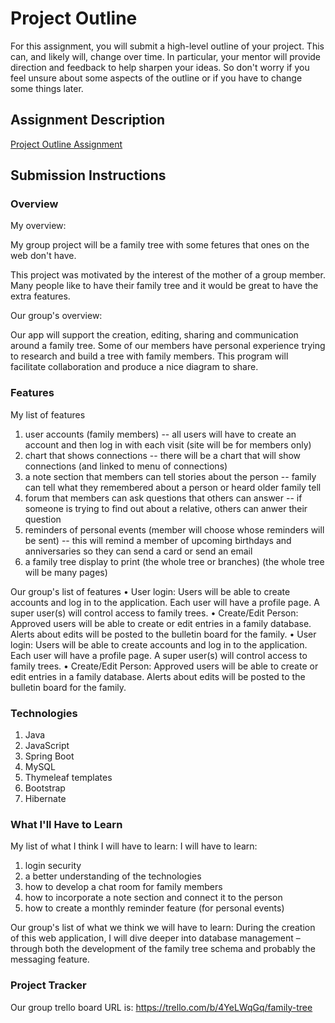 # Project Outline
For this assignment, you will submit a high-level outline of your project. This can, and likely will, change over time. In particular, your mentor will provide direction and feedback to help sharpen your ideas. So don't worry if you feel unsure about some aspects of the outline or if you have to change some things later.

## Assignment Description
[Project Outline Assignment](https://education.launchcode.org/liftoff/modules/assignments/project-outline)

## Submission Instructions

### Overview
My overview:

My group project will be a family tree with some fetures that ones on the web don't have.

This project was motivated by the interest of the mother of a group member.  Many people like to have their family tree and it would be great to have the extra features.

Our group's overview:

Our app will support the creation, editing, sharing and communication around a family tree. Some of our members have personal experience trying to research and build a tree with family members. This program will facilitate collaboration and produce a nice diagram to share.

### Features
My list of features
1. user accounts (family members) -- all users will have to create an account and then log in with each visit (site will be for members only)
2. chart that shows connections -- there will be a chart that will show connections (and linked to menu of connections)
3. a note section that members can tell stories about the person -- family can tell what they remembered about a person or heard older family tell
4. forum that members can ask questions that others can answer -- if someone is trying to find out about a relative, others can anwer their question
5. reminders of personal events (member will choose whose reminders will be sent) -- this will remind a member of upcoming birthdays and anniversaries so they can send a card or send an email
6. a family tree display to print (the whole tree or branches) (the whole tree will be many pages)

Our group's list of features
•	User login: Users will be able to create accounts and log in to the application. Each user will have a profile page. A super user(s) will control access to family trees.
•	Create/Edit Person: Approved users will be able to create or edit entries in a family database. Alerts about edits will be posted to the bulletin board for the family.
•	User login: Users will be able to create accounts and log in to the application. Each user will have a profile page. A super user(s) will control access to family trees.
•	Create/Edit Person: Approved users will be able to create or edit entries in a family database. Alerts about edits will be posted to the bulletin board for the family.

### Technologies

1. Java
2. JavaScript
3. Spring Boot
4. MySQL
5. Thymeleaf templates
6. Bootstrap
7. Hibernate

### What I'll Have to Learn

My list of what I think I will have to learn:
I will have to learn:
1. login security
2. a better understanding of the technologies 
3. how to develop a chat room for family members
4. how to incorporate a note section and connect it to the person 
5. how to create a monthly reminder feature (for personal events)

Our group's list of what we think we will have to learn:
During the creation of this web application, I will dive deeper into database management – through both the development of the family tree schema and probably the messaging feature.

### Project Tracker

Our group trello board URL is:
https://trello.com/b/4YeLWqGq/family-tree 
